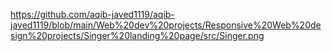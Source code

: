 
https://github.com/aqib-javed1119/aqib-javed1119/blob/main/Web%20dev%20projects/Responsive%20Web%20design%20projects/Singer%20landing%20page/src/Singer.png
